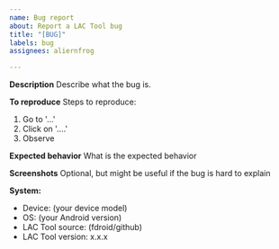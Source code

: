 ```yaml
---
name: Bug report
about: Report a LAC Tool bug
title: "[BUG]"
labels: bug
assignees: aliernfrog

---
```


**Description**
Describe what the bug is.

**To reproduce**
Steps to reproduce:
1. Go to '...'
2. Click on '....'
3. Observe

**Expected behavior**
What is the expected behavior

**Screenshots**
Optional, but might be useful if the bug is hard to explain

**System:**
 - Device: (your device model)
 - OS: (your Android version)
 - LAC Tool source: (fdroid/github)
 - LAC Tool version: x.x.x
